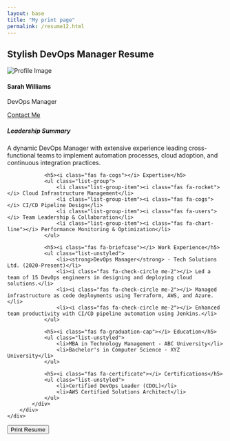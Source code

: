 ```yaml
---
layout: base
title: "My print page"
permalink: /resume12.html
---
```

<div class="container py-5">
    <h2>Stylish DevOps Manager Resume </h2>
    <div class="printable-area border p-4" contenteditable="true">
        <div class="row">
            <div class="col-md-3 text-center">
                <img src="https://via.placeholder.com/150" class="rounded-circle img-fluid mb-3" alt="Profile Image">
                <h4 class="font-weight-bold">Sarah Williams</h4>
                <p class="text-muted">DevOps Manager</p>
                <a href="mailto:sarah.williams@example.com" class="btn btn-primary btn-sm mb-3">
                    <i class="fas fa-envelope"></i> Contact Me
                </a>
            </div>
            <div class="col-md-9">
                <h5><i class="fas fa-user-tie"></i> Leadership Summary</h5>
                <p>A dynamic DevOps Manager with extensive experience leading cross-functional teams to implement automation processes, cloud adoption, and continuous integration practices.</p>

                <h5><i class="fas fa-cogs"></i> Expertise</h5>
                <ul class="list-group">
                    <li class="list-group-item"><i class="fas fa-rocket"></i> Cloud Infrastructure Management</li>
                    <li class="list-group-item"><i class="fas fa-cogs"></i> CI/CD Pipeline Design</li>
                    <li class="list-group-item"><i class="fas fa-users"></i> Team Leadership & Collaboration</li>
                    <li class="list-group-item"><i class="fas fa-chart-line"></i> Performance Monitoring & Optimization</li>
                </ul>

                <h5><i class="fas fa-briefcase"></i> Work Experience</h5>
                <ul class="list-unstyled">
                    <li><strong>DevOps Manager</strong> - Tech Solutions Ltd. (2020-Present)</li>
                    <li><i class="fas fa-check-circle me-2"></i> Led a team of 15 DevOps engineers in designing and deploying cloud solutions.</li>
                    <li><i class="fas fa-check-circle me-2"></i> Managed infrastructure as code deployments using Terraform, AWS, and Azure.</li>
                    <li><i class="fas fa-check-circle me-2"></i> Enhanced team productivity with CI/CD pipeline automation using Jenkins.</li>
                </ul>

                <h5><i class="fas fa-graduation-cap"></i> Education</h5>
                <ul class="list-unstyled">
                    <li>MBA in Technology Management - ABC University</li>
                    <li>Bachelor's in Computer Science - XYZ University</li>
                </ul>

                <h5><i class="fas fa-certificate"></i> Certifications</h5>
                <ul class="list-unstyled">
                    <li>Certified DevOps Leader (CDOL)</li>
                    <li>AWS Certified Solutions Architect</li>
                </ul>
            </div>
        </div>
    </div>
 </div>
    
<button onclick="window.print()" class="btn btn-success">Print Resume</button>




        
